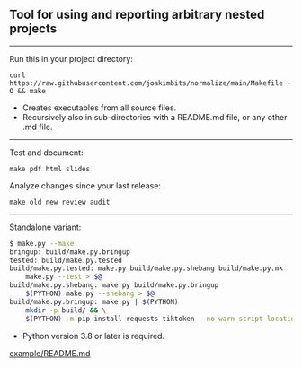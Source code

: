 ## Tool for using and reporting arbitrary nested projects 

---

Run this in your project directory:

```
curl https://raw.githubusercontent.com/joakimbits/normalize/main/Makefile -O && make
```

- Creates executables from all source files.
- Recursively also in sub-directories with a README.md file, or any other .md file.

---

Test and document:

```
make pdf html slides
```

Analyze changes since your last release:

```
make old new review audit
```

---

Standalone variant:

```sh
$ make.py --make
bringup: build/make.py.bringup
tested: build/make.py.tested
build/make.py.tested: make.py build/make.py.shebang build/make.py.mk
	make.py --test > $@
build/make.py.shebang: make.py build/make.py.bringup
	$(PYTHON) make.py --shebang > $@
build/make.py.bringup: make.py | $(PYTHON)
	mkdir -p build/ && \
	$(PYTHON) -m pip install requests tiktoken --no-warn-script-location > $@

```

- Python version 3.8 or later is required.

[example/README.md](example/README.md)